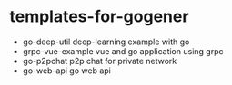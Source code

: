 # templates-for-gogener

- go-deep-util
 deep-learning example with go
- grpc-vue-example
 vue and go application using grpc 
- go-p2pchat
 p2p chat for private network
- go-web-api
 go web api
